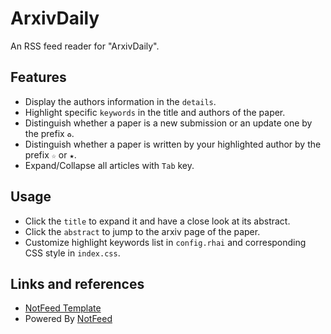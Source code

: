 # ArxivDaily

An RSS feed reader for "ArxivDaily".

## Features

- Display the authors information in the `details`.
- Highlight specific `keywords` in the title and authors of the paper.
- Distinguish whether a paper is a new submission or an update one by the prefix `♻`.
- Distinguish whether a paper is written by your highlighted author by the prefix `☆` or `★`.
- Expand/Collapse all articles with `Tab` key.

## Usage

- Click the `title` to expand it and have a close look at its abstract.
- Click the `abstract` to jump to the arxiv page of the paper.
- Customize highlight keywords list in `config.rhai` and corresponding CSS style in `index.css`.

## Links and references

- [NotFeed Template](https://github.com/NotCraft/NotFeed-Template)
- Powered By [NotFeed](https://github.com/NotCraft/NotFeed)
